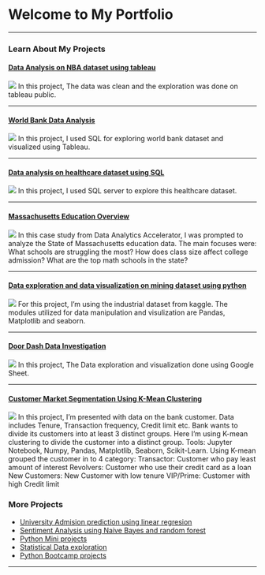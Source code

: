 # Welcome to My Portfolio
---

### Learn About My Projects

#### [Data Analysis on NBA dataset using tableau](https://medium.com/@gopika93sub/data-analysis-on-nba-dataset-using-tableau-2df07041f787)
[<img src="images/nba.png?raw=true"/>](https://medium.com/@gopika93sub/data-analysis-on-nba-dataset-using-tableau-2df07041f787)
In this project, The data was clean and the exploration was done on tableau public.

---

#### [World Bank Data Analysis](https://medium.com/@gopika93sub/bank-data-analysis-239897a2957b)
[<img src="images/bank image.png?raw=true"/>](https://medium.com/@gopika93sub/bank-data-analysis-239897a2957b)
In this project, I used SQL for exploring world bank dataset and visualized using Tableau.

---
#### [Data analysis on healthcare dataset using SQL](https://medium.com/@gopika93sub/data-analysis-on-healthcare-dataset-using-sql-e041a358f6e2)
[<img src="images/hstl.png?raw=true"/>](https://medium.com/@gopika93sub/data-analysis-on-healthcare-dataset-using-sql-e041a358f6e2)
In this project, I used SQL server to explore this healthcare dataset.

---
#### [Massachusetts Education Overview](https://medium.com/@gopika93sub/massachusetts-education-overview-bc734a0b9fc4)
[<img src="images/Ma_logo.jpg?raw=true"/>](https://medium.com/@gopika93sub/massachusetts-education-overview-bc734a0b9fc4)
In this case study from Data Analytics Accelerator, I was prompted to analyze the State of Massachusetts education data. The main focuses were:
What schools are struggling the most?
How does class size affect college admission?
What are the top math schools in the state? 

---
#### [Data exploration and data visualization on mining dataset using python](https://medium.com/@gopika93sub/data-exploration-and-data-visualization-on-mining-dataset-using-python-9a6325dcf18e)
[<img src="images/F4F427BD-B00C-447D-ABDE-A9A6026D7F81.png?raw=true"/>](https://medium.com/@gopika93sub/data-exploration-and-data-visualization-on-mining-dataset-using-python-9a6325dcf18e)
For this project, I’m using the industrial dataset from kaggle. The modules utilized for data manipulation and visulization are Pandas, Matplotlib and seaborn.

---
#### [Door Dash Data Investigation](https://medium.com/@gopika93sub/door-dash-data-investigation-f5a29dfbf834)
[<img src="images/doorlogo.jpg?raw=true"/>](https://medium.com/@gopika93sub/door-dash-data-investigation-f5a29dfbf834)
In this project, The Data exploration and visualization done using  Google Sheet.

---
#### [Customer Market Segmentation Using K-Mean Clustering](https://www.kaggle.com/code/gopika19/customer-market-segmentation-using-clustering/edit)
[<img src="images/cus_seg.png?raw=true"/>](https://www.kaggle.com/code/gopika19/customer-market-segmentation-using-clustering/edit)
In this project, I’m presented with data on the bank customer. Data includes Tenure, Transaction frequency, Credit limit etc. Bank wants to divide its customers into at least 3 distinct groups. Here I’m using K-mean clustering to divide the customer into a distinct group. Tools: Jupyter Notebook, Numpy, Pandas, Matplotlib, Seaborn, Scikit-Learn. Using K-mean grouped the customer in to 4 category: Transactor: Customer who pay least amount of interest Revolvers: Customer who use their credit card as a loan New Customers: New Customer with low tenure VIP/Prime: Customer with high Credit limit

### More Projects

- [University Admision prediction using linear regresion](https://www.kaggle.com/code/gopika19/universityadmissionsprediction-linearregression/edit)
- [Sentiment Analysis using Naive Bayes and random forest](https://github.com/Gopika-P-G/model_project/blob/main/sentiment-analysis-using-naiveb-randfor-logreg.ipynb)
- [Python Mini projects](https://github.com/Gopika-P-G/python_ds_project)
- [Statistical Data exploration](https://github.com/Gopika-P-G/Statistics/blob/main/stat_for_ds.ipynb)
- [Python Bootcamp projects](https://github.com/Gopika-P-G/python_bootcamp)

---




